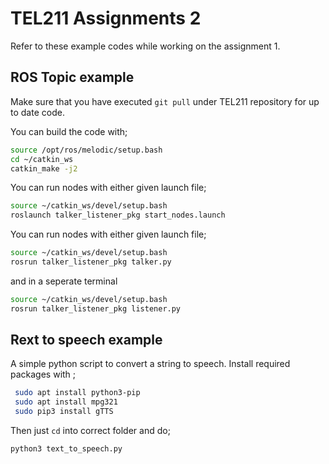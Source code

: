 # TEL211 Assignments 2
Refer to these example codes while working on the assignment 1.

## ROS Topic example
Make sure that you have executed `git pull` under TEL211 repository for up to date code. 

You can build the code with;

```bash
source /opt/ros/melodic/setup.bash
cd ~/catkin_ws
catkin_make -j2

```

You can run nodes with either given launch file;

```bash
source ~/catkin_ws/devel/setup.bash
roslaunch talker_listener_pkg start_nodes.launch
```

You can run nodes with either given launch file;

```bash
source ~/catkin_ws/devel/setup.bash
rosrun talker_listener_pkg talker.py
```
and in a seperate terminal 

```bash
source ~/catkin_ws/devel/setup.bash
rosrun talker_listener_pkg listener.py
```

## Rext to speech example

A simple python script to convert a string to speech. 
Install required packages with ;

```bash
 sudo apt install python3-pip
 sudo apt install mpg321
 sudo pip3 install gTTS
```

Then just `cd` into correct folder and do; 

```bash
python3 text_to_speech.py
```

